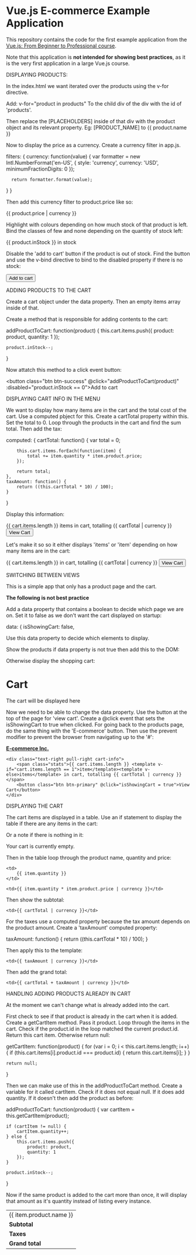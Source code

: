 # Vue.js E-commerce Example Application

This repository contains the code for the first example application from the [Vue.js: From Beginner to Professional course](https://l.codingexplained.com/course/vuejs?src=github).

Note that this application is **not intended for showing best practices**, as it is the very first application in a large Vue.js course.

DISPLAYING PRODUCTS:

In the index.html we want iterated over the products using the v-for directive.

Add:
v-for="product in products"
To the child div of the div with the id of 'products'.

Then replace the [PLACEHOLDERS] inside of that div with the product object and its relevant property.
Eg: [PRODUCT_NAME] to {{ product.name }}

Now to display the price as a currency.
Create a currency filter in app.js.

filters: {
  currency: function(value) {
      var formatter = new Intl.NumberFormat('en-US', {
          style: 'currency',
          currency: 'USD',
          minimumFractionDigits: 0
      });
      
      return formatter.format(value);
  }
}

Then add this currency filter to product.price like so:

{{ product.price | currency }}

Highlight with colours depending on how much stock of that product is left.
Bind the classes of few and none depending on the quantity of stock left:

<div class="number-in-stock" :class="{ few: product.inStock < 10 && product.inStock > 0, none: product.inStock == 0 }">
    {{ product.inStock }} in stock
</div>

Disable the 'add to cart' button if the product is out of stock.
Find the button and use the v-bind directive to bind to the disabled property if there is no stock:

<button class="btn btn-success" :disabled="product.inStock == 0">Add to cart</button>

ADDING PRODUCTS TO THE CART

Create a cart object under the data property.
Then an empty items array inside of that.

Create a method that is responsible for adding contents to the cart:

addProductToCart: function(product) {
    this.cart.items.push({
        product: product,
        quantity: 1
    });

    product.inStock--;
}

Now attatch this method to a click event button:

<button class="btn btn-success" @click="addProductToCart(product)" :disabled="product.inStock == 0">Add to cart</button>

DISPLAYING CART INFO IN THE MENU

We want to display how many items are in the cart and the total cost of the cart.
Use a computed pbject for this.
Create a cartTotal property within this.
Set the total to 0.
Loop through the products in the cart and find the sum total.
Then add the tax:

computed: {
    cartTotal: function() {
        var total = 0;

        this.cart.items.forEach(function(item) {
            total += item.quantity * item.product.price;
        });

        return total;
    },
    taxAmount: function() {
        return ((this.cartTotal * 10) / 100);
    }
}

Display this information:

<div class="text-right pull-right cart-info">
    <span class="stats">{{ cart.items.length }} items in cart, totalling {{ cartTotal | currency }}</span>
    <button class="btn btn-primary" @click="isShowingCart = true">View Cart</button>
</div>

Let's make it so so it either displays 'items' or 'item' depending on how many items are in the cart:

<div class="text-right pull-right cart-info">
    <span class="stats">{{ cart.items.length }} 
        <template v-if="cart.items.length == 1">item</template>
        <template v-else>items</template>
        in cart, totalling {{ cartTotal | currency }}
    </span>
    <button class="btn btn-primary" @click="isShowingCart = true">View Cart</button>
</div>

SWITCHING BETWEEN VIEWS

This is a simple app that only has a product page and the cart.

**The following is not best practice**

Add a data property that contains a boolean to decide which page we are on.
Set it to false as we don't want the cart displayed on startup:

data: {
    isShowingCart: false,

Use this data property to decide which elements to display.

Show the products if data property is not true then add this to the DOM:

<div v-if="!isShowingCart" id="products" class="row list-group">

Otherwise display the shopping cart:

<div v-else>
    <h1>Cart</h1>
    <p>The cart will be displayed here</p>
</div>

Now we need to be able to change the data property.
Use the button at the top of the page for 'view cart'.
Create a @click event that sets the isShowingCart to true when clicked.
For going back to the products page, do the same thing with the 'E-commerce' button.
Then use the prevent modifier to prevent the browser from navigating up to the '#':

<nav id="top-navigation" class="well well-sm flex flex-row align-center">
    <a href="#" @click.prevent="isShowingCart = false"><strong>E-commerce Inc.</strong></a>

    <div class="text-right pull-right cart-info">
        <span class="stats">{{ cart.items.length }} <template v-if="cart.items.length == 1">item</template><template v-else>items</template> in cart, totalling {{ cartTotal | currency }}</span>
        <button class="btn btn-primary" @click="isShowingCart = true">View Cart</button>
    </div>
</nav>

DISPLAYING THE CART

The cart items are displayed in a table.
Use an if statement to display the table if there are any items in the cart:

<table v-if="cart.items.length > 0" class="table table-striped">

Or a note if there is nothing in it:

<p v-else>Your cart is currently empty.</p>

Then in the table loop through the product name, quantity and price:

<tr v-for="item in cart.items">
    <td>{{ item.product.name }}</td>

    <td>
        {{ item.quantity }}
    </td>

    <td>{{ item.quantity * item.product.price | currency }}</td>
</tr>

Then show the subtotal:

<tr>
    <td class="text-right" colspan="2">
        <strong>Subtotal</strong>
    </td>

    <td>{{ cartTotal | currency }}</td>
</tr>

For the taxes use a computed property because the tax amount depends on the product amount.
Create a 'taxAmount' computed property:

taxAmount: function() {
    return ((this.cartTotal * 10) / 100);
}

Then apply this to the template:

<tr>
    <td class="text-right" colspan="2">
        <strong>Taxes</strong>
    </td>

    <td>{{ taxAmount | currency }}</td>
</tr>

Then add the grand total:

<tr>
    <td class="text-right" colspan="2">
        <strong>Grand total</strong>
    </td>

    <td>{{ cartTotal + taxAmount | currency }}</td>
</tr>

HANDLING ADDING PRODUCTS ALREADY IN CART

At the moment we can't change what is already added into the cart.

First check to see if that product is already in the cart when it is added.
Create a getCartItem method.
Pass it product.
Loop through the items in the cart.
Check if the product.id in the loop matched the current product.id.
Return this cart item.
Otherwise return null:

getCartItem: function(product) {
    for (var i = 0; i < this.cart.items.length; i++) {
        if (this.cart.items[i].product.id === product.id) {
            return this.cart.items[i];
        }
    }

    return null;
}

Then we can make use of this in the addProductToCart method.
Create a variable for it called cartItem.
Check if it does not equal null.
If it does add quantity.
If it doesn't then add the product as before:

addProductToCart: function(product) {
    var cartItem = this.getCartItem(product);

    if (cartItem != null) {
        cartItem.quantity++;
    } else {
        this.cart.items.push({
            product: product,
            quantity: 1
        });
    }

    product.inStock--;
}

Now if the same product is added to the cart more than once, it will display that amount as it's quantity instead of listing every instance.